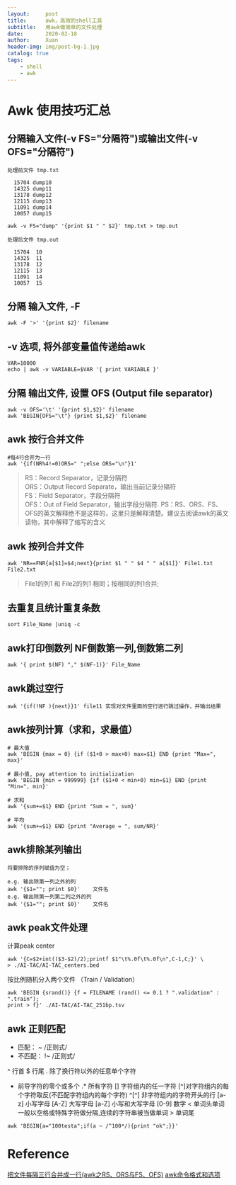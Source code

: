 ```yaml
---
layout:     post
title:      awk，高效的shell工具
subtitle:   用awk做简单的文件处理
date:       2020-02-18
author:     Xuan
header-img: img/post-bg-1.jpg
catalog: true
tags:
    - shell 
    - awk
---
```


# Awk 使用技巧汇总

## 分隔输入文件(**-v FS="分隔符"**)或输出文件(**-v OFS="分隔符"**)
```
处理前文件 tmp.txt

  15704 dump10
  14325 dump11
  13178 dump12
  12115 dump13
  11091 dump14
  10057 dump15

awk -v FS="dump" '{print $1 " " $2}' tmp.txt > tmp.out

处理后文件 tmp.out

  15704  10
  14325  11
  13178  12
  12115  13
  11091  14
  10057  15
```

## 分隔 输入文件, **-F**
```
awk -F '>' '{print $2}' filename
```
## -v 选项, 将外部变量值传递给awk
```
VAR=10000
echo | awk -v VARIABLE=$VAR '{ print VARIABLE }'
```

## 分隔 输出文件, 设置 OFS (Output file separator)
```
awk -v OFS='\t' '{print $1,$2}' filename
awk 'BEGIN{OFS="\t"} {print $1,$2}' filename
```

## awk 按行合并文件
```
#每4行合并为一行
awk '{if(NR%4!=0)ORS=" ";else ORS="\n"}1'
```
> RS：Record Separator，记录分隔符   
ORS：Output Record Separate，输出当前记录分隔符  
FS：Field Separator，字段分隔符   
OFS：Out of Field Separator，输出字段分隔符. 
PS：RS、ORS、FS、OFS的英文解释绝不是这样的，这里只是解释清楚。建议去阅读awk的英文读物，其中解释了缩写的含义 


## awk 按列合并文件
```
awk 'NR==FNR{a[$1]=$4;next}{print $1 " " $4 " " a[$1]}' File1.txt File2.txt 
```
>File1的列1 和 File2的列1 相同；按相同的列1合并;

##  去重复且统计重复条数
```
sort File_Name |uniq -c 
```

## awk打印倒数列 NF倒数第一列,倒数第二列
```
awk '{ print $(NF) "," $(NF-1)}' File_Name
```

## awk跳过空行
```
awk '{if(!NF ){next}}1' file11 实现对文件里面的空行进行跳过操作，并输出结果
```

## awk按列计算（求和，求最值）
```
# 最大值
awk 'BEGIN {max = 0} {if ($1+0 > max+0) max=$1} END {print "Max=", max}'

# 最小值, pay attention to initialization
awk 'BEGIN {min = 999999} {if ($1+0 < min+0) min=$1} END {print "Min=", min}'

# 求和
awk '{sum+=$1} END {print "Sum = ", sum}' 

# 平均
awk '{sum+=$1} END {print "Average = ", sum/NR}'

```

## awk排除某列输出

```
将要排除的序列赋值为空；

e.g. 输出除第一列之外的列
awk '{$1=""; print $0}'    文件名
e.g. 输出除第一列第二列之外的列
awk '{$1=""; print $0}'    文件名
```

## awk peak文件处理

计算peak center
```
awk '{C=$2+int(($3-$2)/2);printf $1"\t%.0f\t%.0f\n",C-1,C;}' \
> ./AI-TAC/AI-TAC_centers.bed
```

按比例随机分入两个文件 （Train / Validation）
```
awk 'BEGIN {srand()} {f = FILENAME (rand() <= 0.1 ? ".validation" : ".train");
print > f}' ./AI-TAC/AI-TAC_251bp.tsv
```


## awk 正则匹配 
- 匹配： ~ /正则式/ 
- 不匹配： !~ /正则式/ 

^ 行首
$ 行尾
. 除了换行符以外的任意单个字符
* 前导字符的零个或多个
.* 所有字符
[] 字符组内的任一字符
[^]对字符组内的每个字符取反(不匹配字符组内的每个字符)
^[^] 非字符组内的字符开头的行
[a-z] 小写字母
[A-Z] 大写字母
[a-Z] 小写和大写字母
[0-9] 数字
\< 单词头单词一般以空格或特殊字符做分隔,连续的字符串被当做单词
\> 单词尾

```
awk 'BEGIN{a="100testa";if(a ~ /^100*/){print "ok";}}'
```


# Reference
[把文件每隔三行合并成一行(awk之RS、ORS与FS、OFS)](https://www.cnblogs.com/chenjiahe/p/6164673.html)
[awk命令格式和选项](https://wangchujiang.com/linux-command/c/awk.html#:~:text=awk%20%E6%98%AF%E4%B8%80%E7%A7%8D%E7%BC%96%E7%A8%8B,%E6%98%AF%E4%BD%9C%E4%B8%BA%E8%84%9A%E6%9C%AC%E6%9D%A5%E4%BD%BF%E7%94%A8%E3%80%82)

